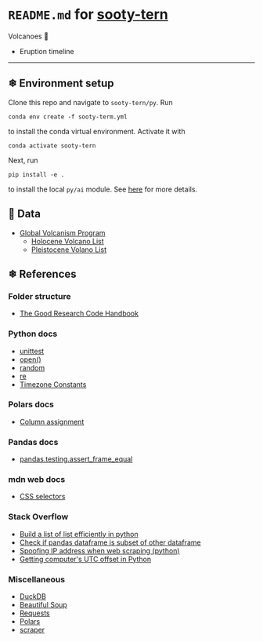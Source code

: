 # `README.md` for [sooty-tern](https://github.com/Ai-Yukino/sooty-tern)

Volcanoes 🌋

- Eruption timeline

---

## ❄ Environment setup

Clone this repo and navigate to `sooty-tern/py`. Run

```
conda env create -f sooty-term.yml
```

to install the conda virtual environment. Activate it with

```
conda activate sooty-tern
```

Next, run

```
pip install -e .
```

to install the local `py/ai` module. See [here](https://goodresearch.dev/setup.html#pip-install-your-package) for more details.

## 🌸 Data

- [Global Volcanism Program](https://volcano.si.edu/)
  - [Holocene Volcano List](https://volcano.si.edu/volcanolist_holocene.cfm)
  - [Pleistocene Volano List](https://volcano.si.edu/volcanolist_pleistocene.cfm)

## ❄ References

### Folder structure

- [The Good Research Code Handbook](https://goodresearch.dev/)

### Python docs

- [unittest](https://docs.python.org/3/library/unittest.html)
- [open()](https://docs.python.org/3/library/functions.html#open)
- [random](https://docs.python.org/3/library/random.html)
- [re](https://docs.python.org/3/library/re.html)
- [Timezone Constants](https://docs.python.org/3/library/time.html#time.timezone)

### Polars docs

- [Column assignment](https://pola-rs.github.io/polars-book/user-guide/coming_from_pandas.html#column-assignment)

### Pandas docs

- [pandas.testing.assert_frame_equal](https://pandas.pydata.org/pandas-docs/stable/reference/api/pandas.testing.assert_frame_equal.html)

### mdn web docs

- [CSS selectors](https://developer.mozilla.org/en-US/docs/Web/CSS/CSS_Selectors)

### Stack Overflow

- [Build a list of list efficiently in python](https://stackoverflow.com/questions/23040784/build-a-list-of-list-efficiently-in-python)
- [Check if pandas dataframe is subset of other dataframe](https://stackoverflow.com/a/49531052)
- [Spoofing IP address when web scraping (python)](https://stackoverflow.com/a/56654164)
- [Getting computer's UTC offset in Python](https://stackoverflow.com/a/3168394)

### Miscellaneous

- [DuckDB](https://duckdb.org/)
- [Beautiful Soup](https://www.crummy.com/software/BeautifulSoup/bs4/doc/)
- [Requests](https://requests.readthedocs.io/en/latest/)
- [Polars](https://www.pola.rs/)
- [scraper](https://docs.rs/scraper/latest/scraper/)

